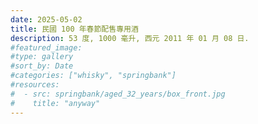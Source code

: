 ```yaml
---
date: 2025-05-02
title: 民國 100 年春節配售專用酒
description: 53 度, 1000 毫升, 西元 2011 年 01 月 08 日.
#featured_image: 
#type: gallery
#sort_by: Date
#categories: ["whisky", "springbank"]
#resources:
#  - src: springbank/aged_32_years/box_front.jpg
#    title: "anyway"
---
```

